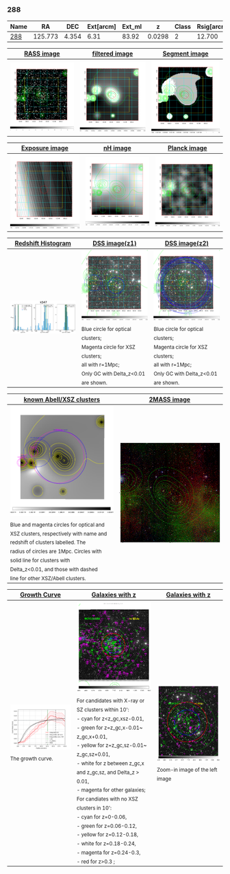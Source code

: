 <div STYLE="page-break-after: always;"></div>

### 288

|Name          |RA          |DEC      | Ext[arcm] | Ext_ml | z    | Class| Rsig[arcmin] | CRsig[c/s] | CR500[c/s] | R500[Mpc] |L500[erg/s]|F500[erg/s/cm^2]| M500[Msun]|Tx[keV]|beta|GC(XSZ,Delta_z<0.01)| GC(OPT,Delta_z<0.01)|GC|alias|
|--------------|------------|------------|---|---|-----------|--------|------|------|----|----|----|----|----|----|----|----|----|----|---|
|[288](script/288.md)     | 125.773       | 4.354       | 6.31    | 83.92   | 0.0298 | 2   | 12.700 |0.250 |0.261 |0.576 |8.642e+42 |4.238e-12 |5.600e+13 |1.511 |0.990 |Tar, |-, |Tar, |k547|

|[RASS image](../image/288/288_img.pdf)|[filtered image](../image/288/288_fil.pdf)|[Segment image](../image/288/288_seg.pdf)|
|-------------------|--------------------|-------------------|
| <img src="../image/288/288_img.png" width="300">  | <img src="../image/288/288_fil.png" width="300">   | <img src="../image/288/288_seg.png" width="300">  |

|[Exposure image](../image/288/288_mex.pdf)| [nH image](../image/288/288_nh.pdf)| [Planck image](../image/288/288_p.pdf)|
|-------------------|--------------------|-------------------|
|<img src="../image/288/288_mex.png" width="300">   | <img src="../image/288/288_nh.png" width="300">    | <img src="../image/288/288_p.png" width="300"> |

|[Redshift Histogram](../image/288/288_zg.pdf) | [DSS image(z1)](../image/288/288_dss_z1.pdf)      |  [DSS image(z2)](../image/288/288_dss_z2.pdf)    |
|-------------------|--------------------|-------------------|
|<img src="../image/288/288_zg.png" width="300"> |<img src="../image/288/288_dss_z1.png" width="300"> <sub><br>Blue circle for optical clusters; <br>Magenta circle for XSZ clusters; <br>all with r=1Mpc; <br>Only GC with Delta_z<0.01 are shown. </sub>| <img src="../image/288/288_dss_z2.png" width="300"><sub><br>Blue circle for optical clusters; <br>Magenta circle for XSZ clusters; <br>all with r=1Mpc; <br>Only GC with Delta_z<0.01 are shown. </sub> |

|[known Abell/XSZ clusters](../image/288/288_m.pdf) | [2MASS image](../image/288/288_2mass.pdf)      |
|-------------------|-------------------|
|<img src=../image/288/288_m.png width="300"> <sub><br>Blue and magenta circles for optical and <br>XSZ clusters, respectively with name and <br>redshift of clusters labelled. The <br>radius of circles are 1Mpc. Circles with <br>solid line for clusters with <br>Delta_z<0.01, and those with dashed <br>line for other XSZ/Abell clusters.        </sub>|<img src="../image/288/288_2mass.png" width="300">  |

|[Growth Curve](../image/288/288_gca_all.png) |[Galaxies with z](../image/288/288_opt_ned.pdf) |[Galaxies with z](../image/288/288_opt_ned_zoom.pdf) |
|-------------------|-------------------|-------------------|
| <img src="../image/288/288_gca_all.png" width="300"> <sub><br>The growth curve.</sub>| <img src=../image/288/288_opt_ned.png width="300"> <br><sub> For candidates with X-ray or SZ clusters within 10': <br> - cyan for z<z_gc,xsz-0.01, <br> - green for z=z_gc,x-0.01~ z_gc,x+0.01, <br> - yellow for z=z_gc,sz-0.01~ z_gc,sz+0.01, <br> - white for z between z_gc,x and z_gc,sz, and Delta_z > 0.01, <br> - magenta for other galaxies; <br>For candiates with no XSZ clusters in 10': <br> - cyan for z=0-0.06, <br> - green for z=0.06-0.12, <br> - yellow for z=0.12-0.18, <br> - white for z=0.18-0.24, <br> - magenta for z=0.24-0.3, <br> - red for z>0.3 ;  </sub>|<img src=../image/288/288_opt_ned_zoom.png width="300">  <br><sub> Zoom-in image of the left image</sub>|




